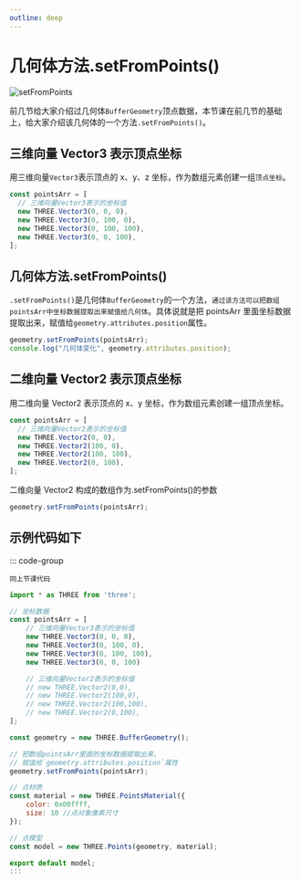 ```yaml
---
outline: deep
---
```


# 几何体方法.setFromPoints()

![setFromPoints](/phaseF/setFromPoints.jpg)

前几节给大家介绍过几何体`BufferGeometry`顶点数据，本节课在前几节的基础上，给大家介绍该几何体的一个方法`.setFromPoints()`。

## 三维向量 Vector3 表示顶点坐标

用三维向量`Vector3`表示顶点的 x、y、z 坐标，作为数组元素创建一组`顶点坐标`。

```js
const pointsArr = [
  // 三维向量Vector3表示的坐标值
  new THREE.Vector3(0, 0, 0),
  new THREE.Vector3(0, 100, 0),
  new THREE.Vector3(0, 100, 100),
  new THREE.Vector3(0, 0, 100),
];
```

## 几何体方法.setFromPoints()

`.setFromPoints()`是几何体`BufferGeometry`的一个方法，`通过该方法可以把数组pointsArr中坐标数据提取出来赋值给几何体`。具体说就是把 pointsArr 里面坐标数据提取出来，赋值给`geometry.attributes.position`属性。

```js
geometry.setFromPoints(pointsArr);
console.log("几何体变化", geometry.attributes.position);
```

## 二维向量 Vector2 表示顶点坐标

用二维向量 Vector2 表示顶点的 x、y 坐标，作为数组元素创建一组顶点坐标。

```js
const pointsArr = [
  // 三维向量Vector2表示的坐标值
  new THREE.Vector2(0, 0),
  new THREE.Vector2(100, 0),
  new THREE.Vector2(100, 100),
  new THREE.Vector2(0, 100),
];
```

二维向量 Vector2 构成的数组作为.setFromPoints()的参数

```js
geometry.setFromPoints(pointsArr);
```

## 示例代码如下

::: code-group

```vue [index.vue]
同上节课代码
```

```js [model.js]
import * as THREE from 'three';

// 坐标数据
const pointsArr = [
    // 三维向量Vector3表示的坐标值
    new THREE.Vector3(0, 0, 0),
    new THREE.Vector3(0, 100, 0),
    new THREE.Vector3(0, 100, 100),
    new THREE.Vector3(0, 0, 100)

    // 三维向量Vector2表示的坐标值
    // new THREE.Vector2(0,0),
    // new THREE.Vector2(100,0),
    // new THREE.Vector2(100,100),
    // new THREE.Vector2(0,100),
];

const geometry = new THREE.BufferGeometry();

// 把数组pointsArr里面的坐标数据提取出来，
// 赋值给`geometry.attributes.position`属性
geometry.setFromPoints(pointsArr);

// 点材质
const material = new THREE.PointsMaterial({
    color: 0x00ffff,
    size: 10 //点对象像素尺寸
});

// 点模型
const model = new THREE.Points(geometry, material);

export default model;
:::
```
